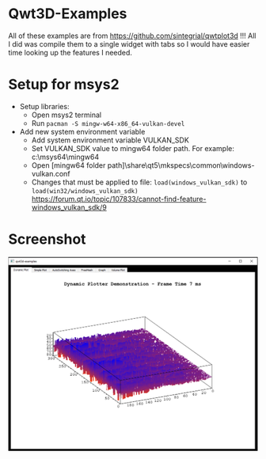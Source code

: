 # Qwt3D-Examples

All of these examples are from https://github.com/sintegrial/qwtplot3d !!!
All I did was compile them to a single widget with tabs so I would have easier time looking up the features I needed.

# Setup for msys2

* Setup libraries:
  * Open msys2 terminal
  * Run `pacman -S mingw-w64-x86_64-vulkan-devel`
* Add new system environment variable
  * Add system environment variable VULKAN_SDK
  * Set VULKAN_SDK value to mingw64 folder path. For example: c:\msys64\mingw64
  * Open [mingw64 folder path]\share\qt5\mkspecs\common\windows-vulkan.conf
  * Changes that must be applied to file: `load(windows_vulkan_sdk)` to `load(win32/windows_vulkan_sdk)` https://forum.qt.io/topic/107833/cannot-find-feature-windows_vulkan_sdk/9

# Screenshot
![Screenshot](/screenshot.png)